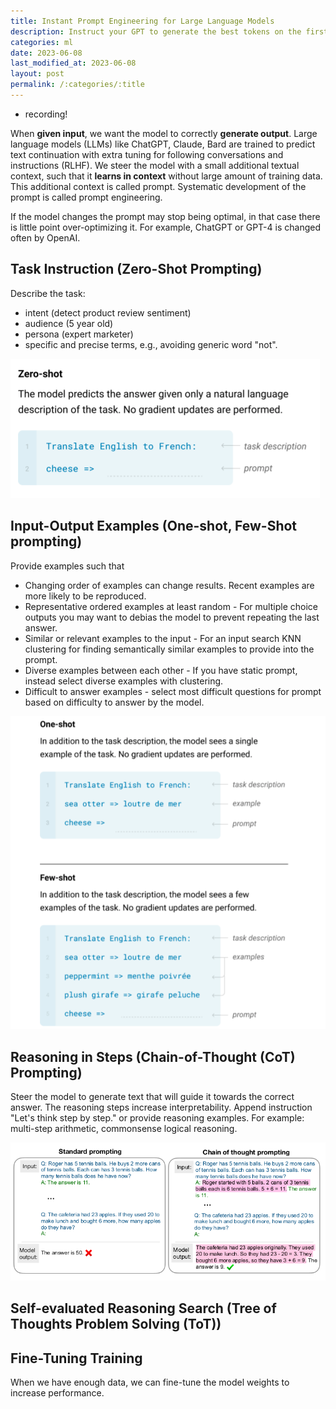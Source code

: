 ```yaml
---
title: Instant Prompt Engineering for Large Language Models
description: Instruct your GPT to generate the best tokens on the first shot.
categories: ml
date: 2023-06-08
last_modified_at: 2023-06-08
layout: post
permalink: /:categories/:title
---
```


- recording!

When **given input**, we want the model to correctly **generate output**.
Large language models (LLMs) like ChatGPT, Claude, Bard are trained to predict text continuation with extra tuning for following conversations and instructions (RLHF).
We steer the model with a small additional textual context, such that it **learns in context** without large amount of training data.
This additional context is called prompt.
Systematic development of the prompt is called prompt engineering.

If the model changes the prompt may stop being optimal, in that case there is little point over-optimizing it.
For example, ChatGPT or GPT-4 is changed often by OpenAI.


## Task Instruction (Zero-Shot Prompting)
Describe the task:
- intent (detect product review sentiment)
- audience (5 year old)
- persona (expert marketer)
- specific and precise terms, e.g., avoiding generic word "not".

![GPT-3 Zero-shot](/images/gpt-3-zero-shot-prompting.png)


## Input-Output Examples (One-shot, Few-Shot prompting)
Provide examples such that
- Changing order of examples can change results. Recent examples are more likely to be reproduced.
- Representative ordered examples at least random - For multiple choice outputs you may want to debias the model to prevent repeating the last answer.
- Similar or relevant examples to the input - For an input search KNN clustering for finding semantically similar examples to provide into the prompt.
- Diverse examples between each other - If you have static prompt, instead select diverse examples with clustering.
- Difficult to answer examples - select most difficult questions for prompt based on difficulty to answer by the model.

![Language Models are Few-Shot Learners](/images/gpt-3-few-shot-prompting.png)


## Reasoning in Steps (Chain-of-Thought (CoT) Prompting)
Steer the model to generate text that will guide it towards the correct answer.
The reasoning steps increase interpretability.
Append instruction "Let's think step by step." or provide reasoning examples.
For example: multi-step arithmetic, commonsense logical reasoning.

![Chain-of-Thought Prompting Elicits Reasoning in Large Language Models](/images/palm-chain-of-though-prompting.png)


## Self-evaluated Reasoning Search (Tree of Thoughts Problem Solving (ToT))






## Fine-Tuning Training

When we have enough data, we can fine-tune the model weights to increase performance.